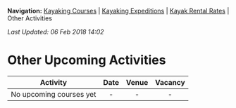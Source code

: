 **Navigation:** [Kayaking Courses](index) &#124; [Kayaking Expeditions](expedition) &#124; [Kayak Rental Rates](rental) &#124; Other Activities

_Last Updated: 06 Feb 2018 14:02_
# Other Upcoming Activities

Activity | Date | Venue | Vacancy
:---:|:---:|:---:|:---:
No upcoming courses yet|-|-|-

